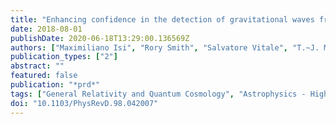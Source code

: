 ```yaml
---
title: "Enhancing confidence in the detection of gravitational waves from compact binaries using signal coherence"
date: 2018-08-01
publishDate: 2020-06-18T13:29:00.136569Z
authors: ["Maximiliano Isi", "Rory Smith", "Salvatore Vitale", "T.~J. Massinger", "Jonah Kanner", "Avi Vajpeyi"]
publication_types: ["2"]
abstract: ""
featured: false
publication: "*prd*"
tags: ["General Relativity and Quantum Cosmology", "Astrophysics - High Energy Astrophysical Phenomena", "Physics - Data Analysis", "Statistics and Probability"]
doi: "10.1103/PhysRevD.98.042007"
---
```


